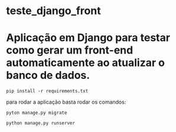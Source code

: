 # teste_django_front

# Aplicação em Django para testar como gerar um front-end automaticamente ao atualizar o banco de dados.

```shell
pip install -r requirements.txt
```

para rodar a aplicação basta rodar os comandos: 

```shell
pyton manage.py migrate
```

```shell
python manage.py runserver
```
